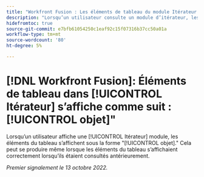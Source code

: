 ```yaml
---
title: "Workfront Fusion : Les éléments de tableau du module Itérateur s’affichent sous forme d’objet Objet"
description: "Lorsqu’un utilisateur consulte un module d’itérateur, les éléments du tableau s’affichent sous la forme d’objet Object. Cela peut se produire même si les éléments du tableau s’affichaient correctement lors d’une consultation antérieure."
hidefromtoc: true
source-git-commit: e7bfb61054250c1eaf92c15f07316b37cc50a01a
workflow-type: tm+mt
source-wordcount: '80'
ht-degree: 5%

---
```



# [!DNL Workfront Fusion]: Éléments de tableau dans [!UICONTROL Itérateur] s’affiche comme suit :[!UICONTROL objet]&quot;

Lorsqu’un utilisateur affiche une [!UICONTROL Itérateur] module, les éléments du tableau s’affichent sous la forme &quot;[!UICONTROL objet].&quot; Cela peut se produire même lorsque les éléments du tableau s’affichaient correctement lorsqu’ils étaient consultés antérieurement.

_Premier signalement le 13 octobre 2022._

